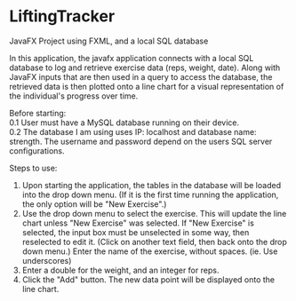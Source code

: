 # LiftingTracker
JavaFX Project using FXML, and a local SQL database

In this application, the javafx application connects with a local SQL database to log and retrieve
exercise data (reps, weight, date).
Along with JavaFX inputs that are then used in a query to access the database, the retrieved data is
then plotted onto a line chart for a visual representation of the individual's progress
over time.

Before starting:  
0.1 User must have a MySQL database running on their device.  
0.2 The database I am using uses IP: localhost and database name: strength. The username and
password depend on the users SQL server configurations.

Steps to use:  
1. Upon starting the application, the tables in the database will be loaded into the drop down menu.
(If it is the first time running the application, the only option will be "New Exercise".)
2. Use the drop down menu to select the exercise. This will update the line chart unless "New Exercise" was
selected. If "New Exercise" is selected, the input box must be unselected in some way, then reselected to edit it.
(Click on another text field, then back onto the drop down menu.) Enter the name of the exercise, without spaces. (ie. Use underscores)
3. Enter a double for the weight, and an integer for reps.
4. Click the "Add" button. The new data point will be displayed onto the line chart.
